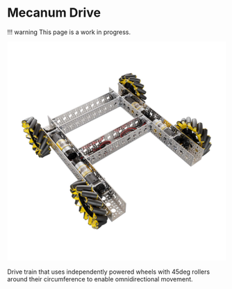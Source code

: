 # Mecanum Drive

!!! warning
    This page is a work in progress.

![mecanum](Drivetrain_Media/mecanum_drive.jpg)

Drive train that uses independently powered wheels with 45deg rollers around their circumference to enable omnidirectional movement.
